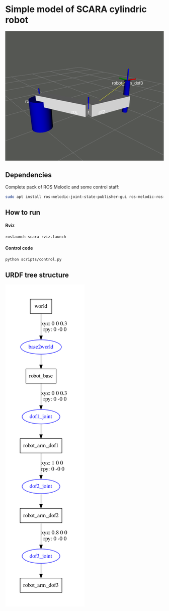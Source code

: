 # Simple model of SCARA cylindric robot

![](https://github.com/BorisAnimal/dynamics-labs/blob/master/media/scara-3d.png)

## Dependencies

Complete pack of ROS Melodic and some control staff:

```bash
sudo apt install ros-melodic-joint-state-publisher-gui ros-melodic-ros-control ros-melodic-ros-controllers
```
## How to run

#### Rviz 
```bash
roslaunch scara rviz.launch 
```
#### Control code
```bash
python scripts/control.py
```

## URDF tree structure
![](https://github.com/BorisAnimal/dynamics-labs/blob/master/media/urdf-tree.png)

